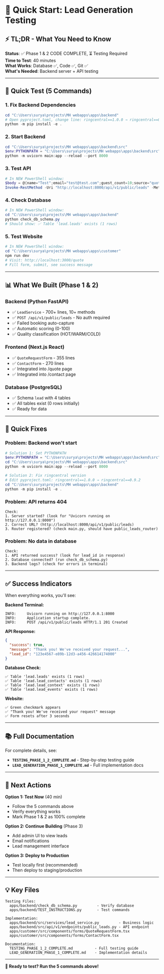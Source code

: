 # 🎯 Quick Start: Lead Generation Testing

## ⚡ **TL;DR** - What You Need to Know

**Status**: ✅ Phase 1 & 2 CODE COMPLETE, ⏳ Testing Required  
**Time to Test**: 40 minutes  
**What Works**: Database ✅, Code ✅, Git ✅  
**What's Needed**: Backend server + API testing

---

## 🚀 **Quick Test (5 Commands)**

### **1. Fix Backend Dependencies**
```powershell
cd "C:\Users\surya\projects\MH webapps\apps\backend"
# Open pyproject.toml, change line: ringcentral==1.0.0 → ringcentral==0.9.2
python -m pip install -e .
```

### **2. Start Backend**
```powershell
cd "C:\Users\surya\projects\MH webapps\apps\backend\src"
$env:PYTHONPATH = "C:\Users\surya\projects\MH webapps\apps\backend\src"
python -m uvicorn main:app --reload --port 8000
```

### **3. Test API**
```powershell
# In NEW PowerShell window:
$body = @{name="Test";email="test@test.com";guest_count=10;source="quote"} | ConvertTo-Json
Invoke-RestMethod -Uri "http://localhost:8000/api/v1/public/leads" -Method POST -Body $body -ContentType "application/json"
```

### **4. Check Database**
```powershell
# In NEW PowerShell window:
cd "C:\Users\surya\projects\MH webapps\apps\backend"
python check_db_schema.py
# Should show: ✅ Table 'lead.leads' exists (1 rows)
```

### **5. Test Website**
```powershell
# In NEW PowerShell window:
cd "C:\Users\surya\projects\MH webapps\apps\customer"
npm run dev
# Visit: http://localhost:3000/quote
# Fill form, submit, see success message
```

---

## 📊 **What We Built** (Phase 1 & 2)

### **Backend** (Python FastAPI)
- ✅ `LeadService` - 700+ lines, 10+ methods
- ✅ `POST /api/v1/public/leads` - No auth required
- ✅ Failed booking auto-capture
- ✅ Automatic scoring (0-100)
- ✅ Quality classification (HOT/WARM/COLD)

### **Frontend** (Next.js React)
- ✅ `QuoteRequestForm` - 355 lines
- ✅ `ContactForm` - 270 lines
- ✅ Integrated into /quote page
- ✅ Integrated into /contact page

### **Database** (PostgreSQL)
- ✅ Schema `lead` with 4 tables
- ✅ All tables exist (0 rows initially)
- ✅ Ready for data

---

## 🐛 **Quick Fixes**

### **Problem: Backend won't start**
```powershell
# Solution 1: Set PYTHONPATH
$env:PYTHONPATH = "C:\Users\surya\projects\MH webapps\apps\backend\src"
cd "C:\Users\surya\projects\MH webapps\apps\backend\src"
python -m uvicorn main:app --reload --port 8000

# Solution 2: Fix ringcentral version
# Edit pyproject.toml: ringcentral==1.0.0 → ringcentral==0.9.2
cd "C:\Users\surya\projects\MH webapps\apps\backend"
python -m pip install -e .
```

### **Problem: API returns 404**
```
Check:
1. Server started? (look for "Uvicorn running on http://127.0.0.1:8000")
2. Correct URL? (http://localhost:8000/api/v1/public/leads)
3. Router registered? (check main.py, should have public_leads_router)
```

### **Problem: No data in database**
```
Check:
1. API returned success? (look for lead_id in response)
2. Database connected? (run check_db_schema.py)
3. Backend logs? (check for errors in terminal)
```

---

## ✅ **Success Indicators**

When everything works, you'll see:

**Backend Terminal:**
```
INFO:     Uvicorn running on http://127.0.0.1:8000
INFO:     Application startup complete.
INFO:     POST /api/v1/public/leads HTTP/1.1 201 Created
```

**API Response:**
```json
{
  "success": true,
  "message": "Thank you! We've received your request...",
  "lead_id": "123e4567-e89b-12d3-a456-426614174000"
}
```

**Database Check:**
```
✅ Table 'lead.leads' exists (1 rows)
✅ Table 'lead.lead_contacts' exists (1 rows)
✅ Table 'lead.lead_context' exists (1 rows)
✅ Table 'lead.lead_events' exists (1 rows)
```

**Website:**
```
✅ Green checkmark appears
✅ "Thank you! We've received your request" message
✅ Form resets after 3 seconds
```

---

## 📚 **Full Documentation**

For complete details, see:
- **`TESTING_PHASE_1_2_COMPLETE.md`** - Step-by-step testing guide
- **`LEAD_GENERATION_PHASE_1_COMPLETE.md`** - Full implementation docs

---

## 🎯 **Next Actions**

**Option 1: Test Now** (40 min)
- Follow the 5 commands above
- Verify everything works
- Mark Phase 1 & 2 as 100% complete

**Option 2: Continue Building** (Phase 3)
- Add admin UI to view leads
- Email notifications
- Lead management interface

**Option 3: Deploy to Production**
- Test locally first (recommended)
- Then deploy to staging/production

---

## 💡 **Key Files**

```
Testing Files:
  apps/backend/check_db_schema.py         - Verify database
  apps/backend/TEST_INSTRUCTIONS.py       - Test commands
  
Implementation:
  apps/backend/src/services/lead_service.py         - Business logic
  apps/backend/src/api/v1/endpoints/public_leads.py - API endpoint
  apps/customer/src/components/forms/QuoteRequestForm.tsx
  apps/customer/src/components/forms/ContactForm.tsx

Documentation:
  TESTING_PHASE_1_2_COMPLETE.md          - Full testing guide
  LEAD_GENERATION_PHASE_1_COMPLETE.md    - Implementation details
```

---

**🚀 Ready to test? Run the 5 commands above!**
